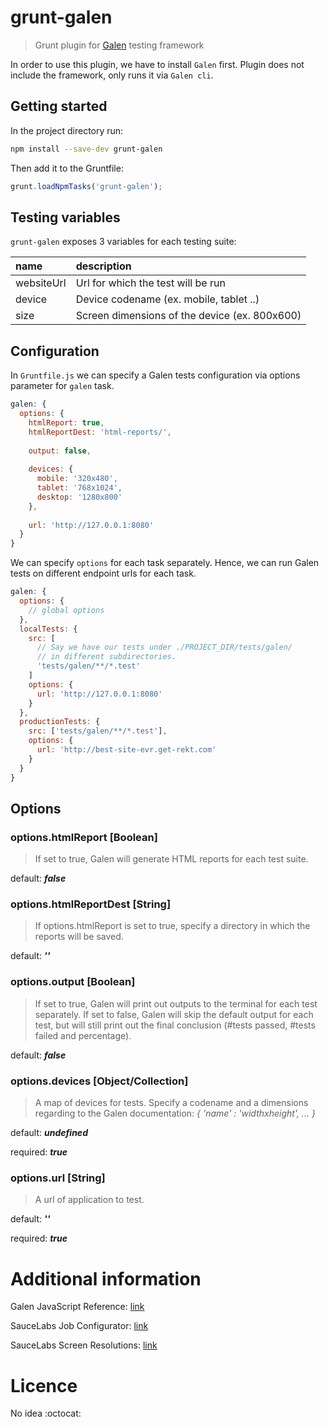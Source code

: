 # grunt-galen

> Grunt plugin for [Galen](http://galenframework.com/) testing framework

In order to use this plugin, we have to install `Galen` first. Plugin does not include
the framework, only runs it via `Galen cli`.

## Getting started
In the project directory run:

```bash
npm install --save-dev grunt-galen
```

Then add it to the Gruntfile:

```js
grunt.loadNpmTasks('grunt-galen');
```

## Testing variables

`grunt-galen` exposes 3 variables for each testing suite:


| name     |                  description                  |
|:---------|:----------------------------------------------|
|websiteUrl|Url for which the test will be run             |
|device    |Device codename (ex. mobile, tablet ..)        |
|size      |Screen dimensions of the device (ex. 800x600)  |

## Configuration

In `Gruntfile.js` we can specify a Galen tests configuration via
options parameter for `galen` task.

```js
galen: {
  options: {
    htmlReport: true,
    htmlReportDest: 'html-reports/',
    
    output: false,
    
    devices: {
      mobile: '320x480',
      tablet: '768x1024',
      desktop: '1280x800'
    },
    
    url: 'http://127.0.0.1:8080'
  }
}
```

We can specify `options` for each task separately. Hence, we can run Galen tests on different endpoint urls for each task.

```js
galen: {
  options: {
    // global options
  },
  localTests: {
    src: [
      // Say we have our tests under ./PROJECT_DIR/tests/galen/
      // in different subdirectories.
      'tests/galen/**/*.test'
    ]
    options: {
      url: 'http://127.0.0.1:8080'
    }
  },
  productionTests: {
    src: ['tests/galen/**/*.test'],
    options: {
      url: 'http://best-site-evr.get-rekt.com'
    }
  }
}
```

## Options

### options.htmlReport [Boolean]
> If set to true, Galen will generate HTML reports for each test suite.

default: ***false***

### options.htmlReportDest [String]
> If options.htmlReport is set to true, specify a directory in which the reports will
> be saved.

default: ***''***

### options.output [Boolean]
> If set to true, Galen will print out outputs to the terminal for each test separately.
> If set to false, Galen will skip the default output for each test, but will still print
> out the final conclusion (#tests passed, #tests failed and percentage).

default: ***false***

### options.devices [Object/Collection]
> A map of devices for tests. Specify a codename and a dimensions regarding to the
> Galen documentation: *{ 'name' : 'widthxheight', ... }*

default: ***undefined***

required: ***true***

### options.url [String]
> A url of application to test.

default: ***''***

required: ***true***

# Additional information
Galen JavaScript Reference: [link](http://galenframework.com/docs/reference-javascript-tests-guide/)

SauceLabs Job Configurator: [link](https://docs.saucelabs.com/reference/platforms-configurator/)

SauceLabs Screen Resolutions: [link](https://docs.saucelabs.com/reference/test-configuration/#specifying-the-screen-resolution)

# Licence 
No idea :octocat:
